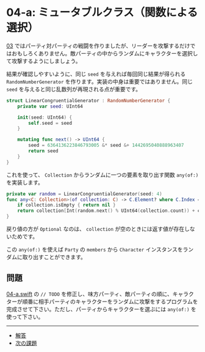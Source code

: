 # 04-a: ミュータブルクラス（関数による選択）

[03](03-a.md) ではパーティ対パーティの戦闘を作りましたが、リーダーを攻撃するだけではおもしろくありません。敵パーティの中からランダムにキャラクターを選択して攻撃するようにしましょう。

結果が確認しやすいように、同じ `seed` を与えれば毎回同じ結果が得られる `RandomNumberGenerator` を作ります。実装の中身は重要ではありません。同じ `seed` を与えると同じ乱数列が再現される点が重要です。

```swift
struct LinearCongruentialGenerator : RandomNumberGenerator {
    private var seed: UInt64

    init(seed: UInt64) {
        self.seed = seed
    }

    mutating func next() -> UInt64 {
        seed = 6364136223846793005 &* seed &+ 1442695040888963407
        return seed
    }
}
```

これを使って、 `Collection` からランダムに一つの要素を取り出す関数 `any(of:)` を実装します。

```swift
private var random = LinearCongruentialGenerator(seed: 4)
func any<C: Collection>(of collection: C) -> C.Element? where C.Index == Int {
    if collection.isEmpty { return nil }
    return collection[Int(random.next() % UInt64(collection.count)) + collection.startIndex]
}
```

戻り値の方が `Optional` なのは、 `collection` が空のときには返す値が存在しないためです。

この `any(of:)` を使えば `Party` の `members` から `Character` インスタンスをランダムに取り出すことができます。

## 問題

[04-a.swift](04-a.swift) の `// TODO` を修正し、味方パーティ、敵パーティの順に、キャラクターが順番に相手パーティのキャラクターをランダムに攻撃をするプログラムを完成させて下さい。ただし、パーティからキャラクターを選ぶには `any(of:)` を使って下さい。

---

- [解答](04-a-answer.swift)
- [次の課題](04-c.md)
